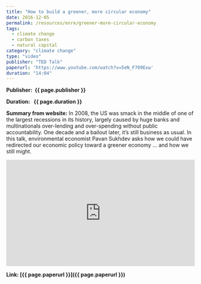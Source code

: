 ```yaml
---
title: "How to build a greener, more circular economy"
date: 2016-12-05
permalink: /resources/enre/greener-more-circular-economy
tags:
  - climate change
  - carbon taxes
  - natural capital
category: "climate change"
type: "video"
publisher: "TED Talk"
paperurl: 'https://www.youtube.com/watch?v=5eN_F709Exw'
duration: "14:04"
---
```



**<span class="bold-podcast">Publisher: </span>&nbsp;<span class="text-podcast">{{ page.publisher }}</span>**

**<span class="bold-podcast">Duration: </span>&nbsp;<span class="text-podcast"> {{ page.duration }}</span>**

**<span class="bold-podcast">Summary from website:</span>**
In 2008, the US was smack in the middle of one of the largest recessions in its history, largely caused by huge banks and multinationals over-lending and over-spending without public accountability. One decade and a bailout later, it’s still business as usual. In this talk, environmental economist Pavan Sukhdev asks how we could have redirected our economic policy toward a greener economy … and how we still might.

<div style="max-width:1024px">
  <div style="position:relative;height:0;padding-bottom:56.25%">
    <iframe src="https://www.youtube.com/embed/5eN_F709Exw?si=wjmNfpoyJamd4qsx" width="1024px" height="576px" title="How to build a greener, more circular economy | Pavan Sukhdev" style="position:absolute;left:0;top:0;width:100%;height:100%"  frameborder="0" scrolling="no" allowfullscreen onload="window.parent.postMessage('iframeLoaded', 'https://embed.ted.com')"></iframe>
  </div>
</div>


**<span class="small-podcast">Link:</span>&nbsp;<span class="links-podcast">[{{ page.paperurl }}]({{ page.paperurl }})</span>**
